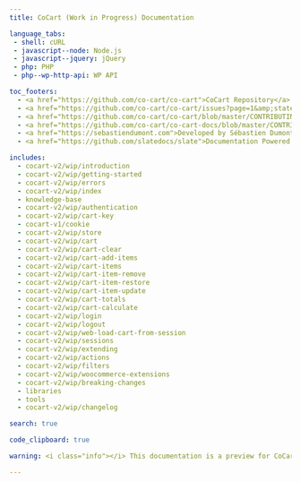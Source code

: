 ```yaml
---
title: CoCart (Work in Progress) Documentation

language_tabs:
 - shell: cURL
 - javascript--node: Node.js
 - javascript--jquery: jQuery
 - php: PHP
 - php--wp-http-api: WP API

toc_footers:
  - <a href="https://github.com/co-cart/co-cart">CoCart Repository</a>
  - <a href="https://github.com/co-cart/co-cart/issues?page=1&amp;state=open">CoCart Issues</a>
  - <a href="https://github.com/co-cart/co-cart/blob/master/CONTRIBUTING.md">Contribute to CoCart</a>
  - <a href="https://github.com/co-cart/co-cart-docs/blob/master/CONTRIBUTING.md">Contribute to Documentation</a>
  - <a href="https://sebastiendumont.com">Developed by Sébastien Dumont</a>
  - <a href="https://github.com/slatedocs/slate">Documentation Powered by Slate</a>

includes:
  - cocart-v2/wip/introduction
  - cocart-v2/wip/getting-started
  - cocart-v2/wip/errors
  - cocart-v2/wip/index
  - knowledge-base
  - cocart-v2/wip/authentication
  - cocart-v2/wip/cart-key
  - cocart-v1/cookie
  - cocart-v2/wip/store
  - cocart-v2/wip/cart
  - cocart-v2/wip/cart-clear
  - cocart-v2/wip/cart-add-items
  - cocart-v2/wip/cart-items
  - cocart-v2/wip/cart-item-remove
  - cocart-v2/wip/cart-item-restore
  - cocart-v2/wip/cart-item-update
  - cocart-v2/wip/cart-totals
  - cocart-v2/wip/cart-calculate
  - cocart-v2/wip/login
  - cocart-v2/wip/logout
  - cocart-v2/wip/web-load-cart-from-session
  - cocart-v2/wip/sessions
  - cocart-v2/wip/extending
  - cocart-v2/wip/actions
  - cocart-v2/wip/filters
  - cocart-v2/wip/woocommerce-extensions
  - cocart-v2/wip/breaking-changes
  - libraries
  - tools
  - cocart-v2/wip/changelog

search: true

code_clipboard: true

warning: <i class="info"></i> This documentation is a preview for CoCart API v2. <a href="https://docs.cocart.xyz/">Please use the latest CoCart REST API version instead</a> if you are not testing the NEW API. <a href="https://cocart.xyz/upgrading-api-from-v1-to-v2/?utm_medium=docs.cocart.xyz&utm_source=docs&utm_content=cocart-docs">Upgrade guide from v1 to v2</a>.

---
```


